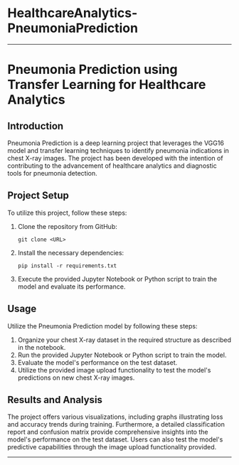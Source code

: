 # HealthcareAnalytics-PneumoniaPrediction
---
# Pneumonia Prediction using Transfer Learning for Healthcare Analytics

## Introduction

Pneumonia Prediction is a deep learning project that leverages the VGG16 model and transfer learning techniques to identify pneumonia indications in chest X-ray images. The project has been developed with the intention of contributing to the advancement of healthcare analytics and diagnostic tools for pneumonia detection.

## Project Setup

To utilize this project, follow these steps:

1. Clone the repository from GitHub:

   ```
   git clone <URL>
   ```

2. Install the necessary dependencies:

   ```
   pip install -r requirements.txt
   ```

3. Execute the provided Jupyter Notebook or Python script to train the model and evaluate its performance.

## Usage

Utilize the Pneumonia Prediction model by following these steps:

1. Organize your chest X-ray dataset in the required structure as described in the notebook.
2. Run the provided Jupyter Notebook or Python script to train the model.
3. Evaluate the model's performance on the test dataset.
4. Utilize the provided image upload functionality to test the model's predictions on new chest X-ray images.

## Results and Analysis

The project offers various visualizations, including graphs illustrating loss and accuracy trends during training. Furthermore, a detailed classification report and confusion matrix provide comprehensive insights into the model's performance on the test dataset. Users can also test the model's predictive capabilities through the image upload functionality provided.

---
